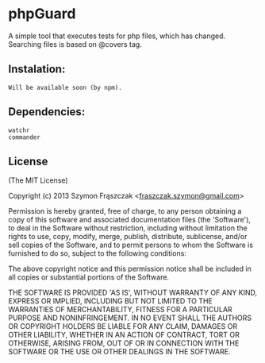 # phpGuard

A simple tool that executes tests for php files, which has changed. Searching files is based on @covers tag.

## Instalation:

```
Will be available soon (by npm).
```

## Dependencies:
```
watchr
commander
```

## License 

(The MIT License)

Copyright (c) 2013 Szymon Frąszczak &lt;fraszczak.szymon@gmail.com&gt;

Permission is hereby granted, free of charge, to any person obtaining
a copy of this software and associated documentation files (the
'Software'), to deal in the Software without restriction, including
without limitation the rights to use, copy, modify, merge, publish,
distribute, sublicense, and/or sell copies of the Software, and to
permit persons to whom the Software is furnished to do so, subject to
the following conditions:

The above copyright notice and this permission notice shall be
included in all copies or substantial portions of the Software.

THE SOFTWARE IS PROVIDED 'AS IS', WITHOUT WARRANTY OF ANY KIND,
EXPRESS OR IMPLIED, INCLUDING BUT NOT LIMITED TO THE WARRANTIES OF
MERCHANTABILITY, FITNESS FOR A PARTICULAR PURPOSE AND NONINFRINGEMENT.
IN NO EVENT SHALL THE AUTHORS OR COPYRIGHT HOLDERS BE LIABLE FOR ANY
CLAIM, DAMAGES OR OTHER LIABILITY, WHETHER IN AN ACTION OF CONTRACT,
TORT OR OTHERWISE, ARISING FROM, OUT OF OR IN CONNECTION WITH THE
SOFTWARE OR THE USE OR OTHER DEALINGS IN THE SOFTWARE.
